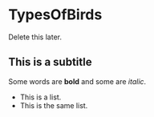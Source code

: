 # TypesOfBirds
Delete this later.

## This is a subtitle
Some words are **bold** and some are *italic*. 

* This is a list.
* This is the same list.


